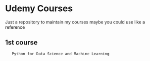 # Udemy Courses

Just a repository to maintain my courses
maybe you could use like a reference

## 1st course
       Python for Data Science and Machine Learning
